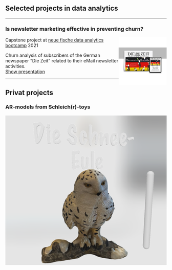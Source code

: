 ## Selected projects in data analytics

---

### Is newsletter marketing effective in preventing churn?

<img align="right" width="150" height="150" src="/images/DIeZeit_LogoNewspaperTablet_resized.jpg?raw=true"/>

Capstone project at [neue fische data analytics bootcamp](<https://www.neuefische.de/bootcamp/data-analytics>) 2021<br>

Churn analysis of subscribers of the German newspaper “Die Zeit” related to their eMail newsletter activities.<br>
[Show presentation](/pdf/Presentation_is_newsletter_marketing_effective_in_preventing_churn.pdf)

---

## Privat projects

### AR-models from Schleich(r)-toys

<div>
    <a rel="ar" href="/fun/Schneeeule.reality">
    <img src="/images/schneeeule.png"/>
    </a>
</div>

<!--[Project 2 Title](/pdf/sample_presentation.pdf)
<img src="images/dummy_thumbnail.jpg?raw=true"/>

---
[Project 3 Title](http://example.com/)
<img src="images/dummy_thumbnail.jpg?raw=true"/>

---

### Category Name 2

- [Project 1 Title](http://example.com/)
- [Project 2 Title](http://example.com/)
- [Project 3 Title](http://example.com/)
- [Project 4 Title](http://example.com/)
- [Project 5 Title](http://example.com/)

---

--- -->
<!-- <p style="font-size:11px">Page template forked from <a href="https://github.com/evanca/quick-portfolio">evanca</a></p>
 Remove above link if you don't want to attibute -->
